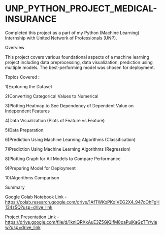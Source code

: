 # UNP_PYTHON_PROJECT_MEDICAL-INSURANCE

Completed this project as a part of my Python (Machine Learning) Internship with United Network of Professionals (UNP).

Overview 

This project covers various foundational aspects of a machine learning project including data preprocessing, data visualization, prediction using multiple models. The best-performing model was chosen for deployment.

Topics Covered :

1)Exploring the Dataset

2)Converting Categorical Values to Numerical

3)Plotting Heatmap to See Dependency of Dependent Value on Independent Features

4)Data Visualization (Plots of Feature vs Feature)

5)Data Preparation

6)Prediction Using Machine Learning Algorithms (Classification)

7)Prediction Using Machine Learning Algorithms (Regression)

8)Plotting Graph for All Models to Compare Performance

9)Preparing Model for Deployment

10)Algorithms Comparison


Summary

Google Colab Notebook Link - 
https://colab.research.google.com/drive/1AfTWKxPKoIVEG2X4_947oOhFgH134z5Q?usp=drive_link 


Project Presentation Link -
https://drive.google.com/file/d/1kniQRXxAuE3Z5GjQifM8oaPujKaGzTTr/view?usp=drive_link

